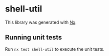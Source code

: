 # shell-util

This library was generated with [Nx](https://nx.dev).

## Running unit tests

Run `nx test shell-util` to execute the unit tests.
